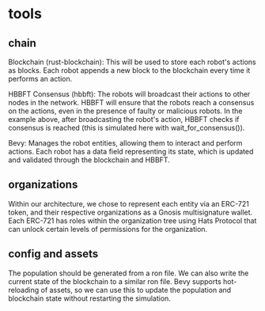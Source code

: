 # tools
## chain
Blockchain (rust-blockchain): This will be used to store each robot's actions as
blocks. Each robot appends a new block to the blockchain every time it performs
an action.

HBBFT Consensus (hbbft): The robots will broadcast their actions to other nodes
in the network. HBBFT will ensure that the robots reach a consensus on the
actions, even in the presence of faulty or malicious robots. In the example
above, after broadcasting the robot's action, HBBFT checks if consensus is
reached (this is simulated here with wait_for_consensus()).

Bevy: Manages the robot entities, allowing them to interact and perform actions.
Each robot has a data field representing its state, which is updated and
validated through the blockchain and HBBFT.

## organizations
Within our architecture, we chose to represent each entity via an ERC-721 token,
and their respective organizations as a Gnosis multisignature wallet. Each
ERC-721 has roles within the organization tree using Hats Protocol that can
unlock certain levels of permissions for the organization.

## config and assets
The population should be generated from a ron file. We can also write the
current state of the blockchain to a similar ron file. Bevy supports
hot-reloading of assets, so we can use this to update the population and
blockchain state without restarting the simulation.
